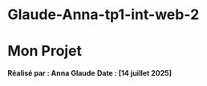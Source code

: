# Glaude-Anna-tp1-int-web-2
# Mon Projet

**Réalisé par : Anna Glaude**
**Date : [14 juillet 2025]** 
